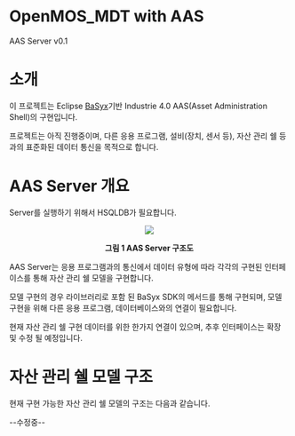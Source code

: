 # OpenMOS_MDT with AAS 

AAS Server v0.1

# 소개
이 프로젝트는 Eclipse [BaSyx](https://wiki.eclipse.org/BaSyx)기반 Industrie 4.0 AAS(Asset Administration Shell)의 구현입니다.

프로젝트는 아직 진행중이며, 다른 응용 프로그램, 설비(장치, 센서 등), 자산 관리 쉘 등 과의 표준화된 데이터 통신을 목적으로 합니다.
# AAS Server 개요
Server를 실행하기 위해서 HSQLDB가 필요합니다.

<p align="center">
  <img src="https://user-images.githubusercontent.com/75360342/116204043-4ecdf780-a777-11eb-99d7-1c55d4170013.png"/>
  <p align="center" >
    <b>그림 1 AAS Server 구조도</b>
  </p>
</p> 

AAS Server는 응용 프로그램과의 통신에서 데이터 유형에 따라 각각의 구현된 인터페이스를 통해 자산 관리 쉘 모델을 구현합니다.

모델 구현의 경우 라이브러리로 포함 된 BaSyx SDK의 메서드를 통해 구현되며, 모델 구현을 위해 다른 응용 프로그램, 데이터베이스와의 연결이 필요합니다.   

현재 자산 관리 쉘 구현 데이터를 위한 한가지 연결이 있으며, 추후 인터페이스는 확장 및 수정 될 예정입니다. 

# 자산 관리 쉘 모델 구조 

현재 구현 가능한 자산 관리 쉘 모델의 구조는 다음과 같습니다.


--수정중--
